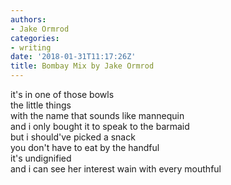 ```yaml
---
authors:
- Jake Ormrod
categories:
- writing
date: '2018-01-31T11:17:26Z'
title: Bombay Mix by Jake Ormrod
---
```

it's in one of those bowls<br>
the little things<br>
with the name that sounds like mannequin<br>
and i only bought it to speak to the barmaid<br>
but i should've picked a snack<br>
you don't have to eat by the handful<br>
it's undignified<br>
and i can see her interest wain with every mouthful<br>